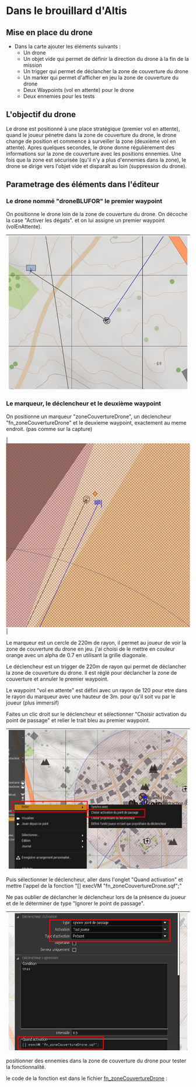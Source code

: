 # Dans le brouillard d'Altis

## Mise en place du drone

- Dans la carte ajouter les éléments suivants :
  - Un drone
  - Un objet vide qui permet de définir la direction du drone à la fin de la mission
  - Un trigger qui permet de déclancher la zone de couverture du drone
  - Un marker qui permet d'afficher en jeu la zone de couverture du drone
  - Deux Waypoints (vol en attente) pour le drone
  - Deux ennemies pour les tests

## L'objectif du drone

Le drone est positionné à une place stratégique (premier vol en attente), quand le joueur pénetre dans la zone de couverture du drone, le drone change de position et commence à surveiller la zone (deuxième vol en attente). Apres quelques secondes, le drone donne régulièrement des informations sur la zone de couverture avec les positions ennemies. Une fois que la zone est sécurisée (qu'il n'y a plus d'ennemies dans la zone), le drone se dirige vers l'objet vide et disparaît au loin (suppression du drone).

## Parametrage des éléments dans l'éditeur

### Le drone nommé "droneBLUFOR" le premier waypoint

On positionne le drone loin de la zone de couverture du drone. On décoche la case "Activer les dégats". et on lui assigne un premier waypoint (volEnAttente).

| ![capture001](Capture001bis.jpg) |
| :------------------------------: |

### Le marqueur, le déclencheur et le deuxième waypoint

On positionne un marqueur "zoneCouvertureDrone", un déclencheur "fn_zoneCouvertureDrone" et le deuxieme waypoint, exactement au meme endroit. (pas comme sur la capture)

| ![capture002](Capture002.jpg) |

Le marqueur est un cercle de 220m de rayon, il permet au joueur de voir la zone de couverture du drone en jeu. j'ai choisi de le mettre en couleur orange avec un alpha de 0.7 en utilisant la grille diagonale.

Le déclencheur est un trigger de 220m de rayon qui permet de déclancher la zone de couverture du drone. Il est réglé pour déclancher la zone de couverture et annuler le premier waypoint.

Le waypoint "vol en attente" est défini avec un rayon de 120 pour etre dans le rayon du marqueur avec une hauteur de 3m. pour qu'il soit vu par le joueur (plus immersif)

Faites un clic droit sur le déclencheur et sélectionner "Choisir activation du point de passage" et relier le trait bleu au premier waypoint.

| ![capture003](Capture003.jpg) |
| :---------------------------: |

Puis sélectionner le déclencheur, aller dans l'onglet "Quand activation" et mettre l'appel de la fonction "[] execVM "fn_zoneCouvertureDrone.sqf";"

Ne pas oublier de déclancher le déclencheur lors de la présence du joueur et de le déterminer de type "Ignorer le point de passage".

| ![capture004](Capture004.jpg) |
| :---------------------------: |

positionner des ennemies dans la zone de couverture du drone pour tester la fonctionnalité.

le code de la fonction est dans le fichier [fn_zoneCouvertureDrone](../fn_zoneCouvertureDrone.sqf) :

